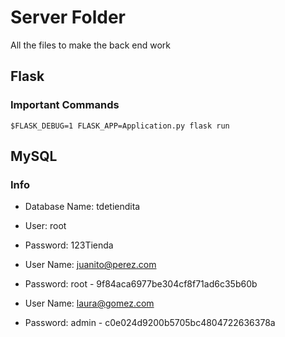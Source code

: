 # Server Folder
All the files to make the back end work

## Flask

### Important Commands

```
$FLASK_DEBUG=1 FLASK_APP=Application.py flask run
```


## MySQL

### Info
- Database Name: tdetiendita
- User: root
- Password: 123Tienda

- User Name: juanito@perez.com
- Password: root - 9f84aca6977be304cf8f71ad6c35b60b

- User Name: laura@gomez.com
- Password: admin - c0e024d9200b5705bc4804722636378a